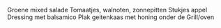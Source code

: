 Groene mixed salade 
Tomaatjes, walnoten, zonnepitten
Stukjes appel
Dressing met balsamico 
Plak geitenkaas met honing onder de Grill/oven
